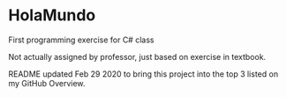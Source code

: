 # HolaMundo
First programming exercise for C# class

Not actually assigned by professor, just based on exercise in textbook.

README updated Feb 29 2020 to bring this project into the top 3 listed on my GitHub Overview.
